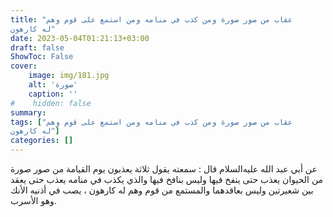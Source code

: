 ```yaml
---
title: "عقاب من صور صورة ومن كذب في منامه ومن استمع على قوم وهم
له كارهون"
date: 2023-05-04T01:21:13+03:00
draft: false
ShowToc: False
cover:
    image: img/181.jpg
    alt: 'صورة'
    caption: ''
#    hidden: false
summary: 
tags: ["عقاب من صور صورة ومن كذب في منامه ومن استمع على قوم وهم
له كارهون"]
categories: []
---
```

عن أبي عبد الله عليه‌السلام قال : سمعته يقول ثلاثة يعذبون
يوم القيامة من صور صورة من الحيوان يعذب حتى ينفخ فيها وليس بنافخ
فيها والذي يكذب في منامه يعذب حتى يعقد بين شعيرتين وليس بعاقدهما
والمستمع من قوم وهم له كارهون ، يصب في أذنيه الأنك وهو الأسرب.

